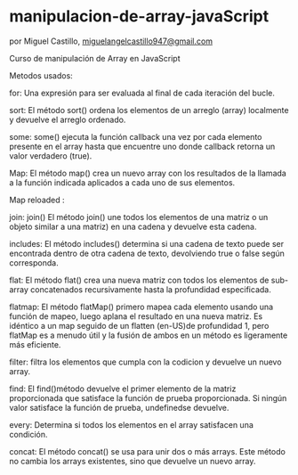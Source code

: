 # manipulacion-de-array-javaScript

por Miguel Castillo,
miguelangelcastillo947@gmail.com

Curso de manipulación de Array en JavaScript

Metodos usados:

for: 
Una expresión para ser evaluada al final de cada iteración del bucle.

sort: 
El método sort() ordena los elementos de un arreglo (array) localmente y devuelve el arreglo ordenado.

some: 
some() ejecuta la función callback una vez por cada elemento presente en el array 
hasta que encuentre uno donde callback retorna un valor verdadero (true).

Map:
El método map() crea un nuevo array con los resultados de la llamada a la función indicada
aplicados a cada uno de sus elementos.

Map reloaded :

join:
join() El método join() une todos los elementos de una matriz 
o un objeto similar a una matriz) en una cadena y devuelve esta cadena.

includes:
El método includes() determina si una cadena de texto puede ser encontrada
dentro de otra cadena de texto, devolviendo true o false según corresponda.

flat:
El método flat() crea una nueva matriz con todos los elementos de sub-array 
concatenados recursivamente hasta la profundidad especificada.

flatmap:
El método flatMap() primero mapea cada elemento usando una función de mapeo,
luego aplana el resultado en una nueva matriz. Es idéntico a un map seguido de
un flatten (en-US)de profundidad 1, pero flatMap es a menudo útil y la fusión de ambos en un método es ligeramente más eficiente.

filter:
filtra los elementos que cumpla con la codicion y devuelve un nuevo array.

find:
El find()método devuelve el primer elemento de la matriz proporcionada que satisface 
la función de prueba proporcionada. Si ningún valor satisface la función de prueba, undefinedse devuelve.

every:
Determina si todos los elementos en el array satisfacen una condición.

concat:
El método concat() se usa para unir dos o más arrays. Este método no cambia los arrays existentes, sino que devuelve un nuevo array.


